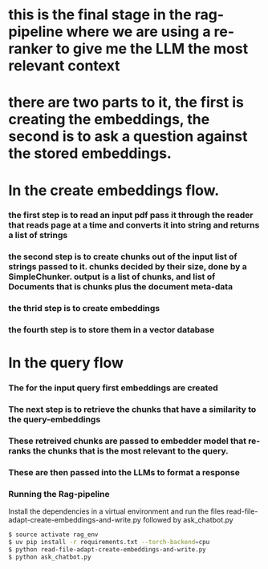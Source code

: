 # this is the final stage in the rag-pipeline where we are using a re-ranker to give me the LLM the most relevant context

# there are two parts to it, the first is creating the embeddings, the second is to ask a question against the stored embeddings. 

# In the create embeddings flow. 
### the first step is to read an input pdf pass it through the reader that reads page at a time and converts it into string and returns a list of strings
### the second step is to create chunks out of the input list of strings passed to it. chunks decided by their size, done by a SimpleChunker. output is a list of chunks, and list of Documents that is chunks plus the document meta-data
### the thrid step is to create embeddings
### the fourth step is to store them in a vector database

# In the query flow
### The for the input query first embeddings are created
### The next step is to retrieve the chunks that have a similarity to the query-embeddings
### These retreived chunks are passed to embedder model that re-ranks the chunks that is the most relevant to the query.
### These are then passed into the LLMs to format a response 

### Running the Rag-pipeline 
Install the dependencies in a virtual environment and run the files read-file-adapt-create-embeddings-and-write.py followed by ask_chatbot.py
```bash
$ source activate rag_env
$ uv pip install -r requirements.txt --torch-backend=cpu
$ python read-file-adapt-create-embeddings-and-write.py
$ python ask_chatbot.py
```